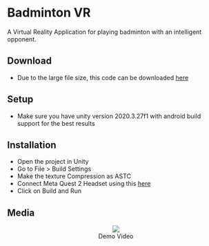 <h1>Badminton VR</h1>
A Virtual Reality Application for playing badminton with an intelligent opponent.
<h2>Download</h2>
<ul>
	<li>Due to the large file size, this code can be downloaded <a href="https://drive.google.com/drive/folders/1Yy5n076K4DCh2PwiX7boG0uk38BhujNa?usp=sharing">here</a> </li>
</ul>
<h2>Setup</h2>
<ul>
	<li>Make sure you have unity version 2020.3.27f1 with android build support for the best results</li>
</ul>
<h2>Installation</h2>
<ul>
	<li>Open the project in Unity</li>
	<li>Go to File > Build Settings</li>
	<li>Make the texture Compression as ASTC</li>
	<li>Connect Meta Quest 2 Headset using this <a href="https://developer.oculus.com/documentation/unity/unity-enable-device/">here</a></li>
	<li>Click on Build and Run</li>
</ul>
<h2>Media</h2>
<p align="center">
  <img src="/github/1.gif">
  <br>Demo Video
</p>
